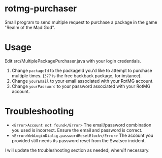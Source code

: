 rotmg-purchaser
===============

Small program to send multiple request to purchase a package in the game "Realm of the Mad God".


Usage
===============

Edit src/MultiplePackagePurchaser.java with your login credentials.

1. Change `packageId` to the packageId you'd like to attempt to purchase multiple times. (`377` is the free backback package, for instance).
2. Change `yourEmail` to your email associated with your RotMG account.
3. Change `yourPassword` to your password associated with your RotMG account.


Troubleshooting
===============

* `<Error>Account not found</Error>`
The email/password combination you used is incorrect. Ensure the email and password is correct.
* `<Error>WebLoginDialig.passwordResetBlock</Error>`
The account you provided still needs its password reset from the Swatsec incident.

I will update the troubleshooting section as needed, when/if necessary.

